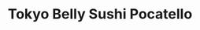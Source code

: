 ---
layout: place
title: "Tokyo Belly Sushi Pocatello"
permalink: /idaho/pocatello/tokyo-belly-sushi-pocatello.html
stateAbbr: ID
stateName: Idaho
cityName: Pocatello
seo:
  name: "Tokyo Belly Sushi Pocatello"
  type: Restaurant
  links: https://tokyobelly-pocatello.com/
description: "Tokyo Belly Sushi Pocatello serves delicious sushi in Pocatello, Idaho. Try fresh Japanese dishes for a great dining experience. "
place_id: ChIJbfEd1lBPVVMR-3fJEwAf36U
photos:
  - name: >-
      places/ChIJbfEd1lBPVVMR-3fJEwAf36U/photos/AeeoHcJKP0v42GuzpnaN5LFR5vk4-VbiBV3DNfYWbUiV_ecAY_7IYIDeN5YJWWkInXRnvdnapkO3Yeo_EdM1VrlvcMmcPs1MaSUeMl4hbu3BS6FiBJjEANQOxepzqfbDHjPdP0PSHXTbHgDmEAeY1BNxSaBa8O-xo_XrTNat2gqz7ubQRjPIkfIYUNk4L_js70voW-6T3uYl_wNXiXghsStkj9V59y0SKzVxGOVwap7ElfComCcMFQK0xkhQtCfSbVKUxIcwPnzx1IoAEst3kFctGwzdYWJ0hWiRWPmwNWzRz10s6vR6TwD-H27_zMO2Eusn2pfGgXgpuJdGEnscsF6OmLJIb5-fcKOA9sm_Ajlc12Xvct1bqSzxBTlYXoWgRKU7YK9Z1TzIzJYo1A3TBFy_5bXuRDjzB2cmR58cxkXVaibKAQ
    widthPx: 3024
    heightPx: 4032
    authorAttributions:
      - displayName: Omae wa Mou Shindeiru
        uri: https://maps.google.com/maps/contrib/108974654922966927925
        photoUri: >-
          https://lh3.googleusercontent.com/a-/ALV-UjU2ypj1bozGhEsrROqZZtNSi9ipkWKjl3FIleenWf8V5-ECaQ3H=s100-p-k-no-mo
    flagContentUri: >-
      https://www.google.com/local/imagery/report/?cb_client=maps_api_places.places_api&image_key=!1e10!2sCIHM0ogKEICAgIDrmISLKw&hl=en-US
    googleMapsUri: >-
      https://www.google.com/maps/place//data=!3m4!1e2!3m2!1sCIHM0ogKEICAgIDrmISLKw!2e10!4m2!3m1!1s0x53554f50d61df16d:0xa5df1f0013c977fb
  - name: >-
      places/ChIJbfEd1lBPVVMR-3fJEwAf36U/photos/AeeoHcL8wiSe-9jlSXSPKsE6zkPu4eWvv4fuMsdslWgaoTYpkOszWQDcW_1Tbi_285pfHhbuvcpBAvfirlYxRf73qmXWa4kJsh0OQqD47EK0ekfiuzp37kTCuTE31qPvvmoGggp922SPiiuYAXXJmHAtHWcuvTeFChsLksDOnAOlTZiVBr1EfG-r1q9hgm_TdmEpZED2_GSIz_OUILSFfiDS9NwYoZg16-Sf5CDsdVx4p4he30easNcXEzQnvnqjYqbKbwnAelPXO5CKNj2-jodNLuisLs2EYFjiC4R-2VVwZL2TLqpJTu6M9fXPP2s-vJtiQa9LUFF6VIlPMOBlgRJQYYtQEV_jETSYuenpuv5vb8Dat-FDhgAt5vIF3UlAB_lHCRaWmlzp2CKibfIHSKT5i1lwqIRzLtmRxvWH5Ny0Ah1WKcM
    widthPx: 4096
    heightPx: 3072
    authorAttributions:
      - displayName: Ty Christianson
        uri: https://maps.google.com/maps/contrib/112718725792892569803
        photoUri: >-
          https://lh3.googleusercontent.com/a-/ALV-UjU3htvyQ6pcJSWYT_ImDg8NtmYwXZ1F3HSJVjZl4-w9Q2L2p36U=s100-p-k-no-mo
    flagContentUri: >-
      https://www.google.com/local/imagery/report/?cb_client=maps_api_places.places_api&image_key=!1e10!2sCIHM0ogKEICAgICxjLH0iwE&hl=en-US
    googleMapsUri: >-
      https://www.google.com/maps/place//data=!3m4!1e2!3m2!1sCIHM0ogKEICAgICxjLH0iwE!2e10!4m2!3m1!1s0x53554f50d61df16d:0xa5df1f0013c977fb
  - name: >-
      places/ChIJbfEd1lBPVVMR-3fJEwAf36U/photos/AeeoHcL-ECFysEEyv145zozNTwpZ7xS0fSFoDXlGqj_FvUma09wrfYCVyjk16q5LpU_ZwHlfr2S2uSYnDRA8DyT2mbl1ARAtkxI0F5N8PthPrx1O1jLX2bcr-ILtaJah8TIvVROT4bMFeFvHFEiOxwVyAHyfYAqHKEr3JCpkC4AcMulRhN6_-MbrXnXROnF6v7JtWjQBVWEDk8ssATCHScrQn5bj1DsUD86E97C7bS7TChhD5B0OVkDYlbv_OD2Jwo-DUusC-Q-8tN9eFSULNo8BJzK-juL7fSZ3ZSMYSFC5G-WbfxMfuhMJm8LA5uqZcQ22WwTBaft9MZqobsn-CfbKxtM2WDN1d_TOT82GuVA79Rsh4Y-gNg_s9zx-Si_dxjlRfhmuuZGH_SRZ33XGN_nJpZAtBcJi-TNHj_V2qKWpRgoB_w
    widthPx: 3000
    heightPx: 4000
    authorAttributions:
      - displayName: Jess
        uri: https://maps.google.com/maps/contrib/113234503399040120916
        photoUri: >-
          https://lh3.googleusercontent.com/a-/ALV-UjWNnREkvPn0viJQWDF28ey0lRd8tylZkfbbyPCjk13Rk4Wo_emW=s100-p-k-no-mo
    flagContentUri: >-
      https://www.google.com/local/imagery/report/?cb_client=maps_api_places.places_api&image_key=!1e10!2sCIHM0ogKEICAgIDDi_fkXg&hl=en-US
    googleMapsUri: >-
      https://www.google.com/maps/place//data=!3m4!1e2!3m2!1sCIHM0ogKEICAgIDDi_fkXg!2e10!4m2!3m1!1s0x53554f50d61df16d:0xa5df1f0013c977fb
  - name: >-
      places/ChIJbfEd1lBPVVMR-3fJEwAf36U/photos/AeeoHcLpZBTp39GSJJejgwO-g2l4yh1h8pF0F_PhTqcRP-Yb5pe8ROB5FdNDAILASZOB52uDPjNb4bK3v9zzRNNCJnzTlEigsjNNIe8pAAhlqaRHhefLH6XEb0vgBRDzs4Q1UzP7NdQQANiTnV1wObrvLCc_Th7oPrLsdfZrJafb_bFXHwxTfe-rdn1EiDtlfel4NwencQJ8a9iqVxi1XFlp49_umGeDvsfEiTBdnx4QbO0EGvYSB49COTrtAh3vpffb6qCop3afD-2MO01KQpgJu4Fr16TZrPl3Rj0YgeNRm-jtEHy873qJRurmdjq6QIkgTqeurrUe1qUUOXgMscU_u1ePc3Rk4xmDhpIdD8QSQRXiOpmjqV2AkOjDqLu1d7IwgZ-FnGDeYe3O0H-oKCAFZVykw8dOWAbZXVSUzdxhuoywJQ
    widthPx: 3642
    heightPx: 3286
    authorAttributions:
      - displayName: Dan LaVine
        uri: https://maps.google.com/maps/contrib/116136587004194660130
        photoUri: >-
          https://lh3.googleusercontent.com/a-/ALV-UjXkS3N8ztY8Jcehfi3fH7HVYgit9er3J-2GB4qBG-_N1pljGvk=s100-p-k-no-mo
    flagContentUri: >-
      https://www.google.com/local/imagery/report/?cb_client=maps_api_places.places_api&image_key=!1e10!2sCIHM0ogKEICAgICWg62HJA&hl=en-US
    googleMapsUri: >-
      https://www.google.com/maps/place//data=!3m4!1e2!3m2!1sCIHM0ogKEICAgICWg62HJA!2e10!4m2!3m1!1s0x53554f50d61df16d:0xa5df1f0013c977fb
  - name: >-
      places/ChIJbfEd1lBPVVMR-3fJEwAf36U/photos/AeeoHcKqSRUU37sr1c9b7VliUg9-nBqTYaBZPCRf5G1dliCveyNYw9T08KqGNkg57zxtv8vy4oqL3iuJ2uM1V7-W-kGGVRPgJfZ320ifFvynkrTPbWQGM0V_Retks8sziSbhn8iM8HIlmSfO12i5CSbjba-bqVAXmz4R8jGHs-Yj5cFx4WH5AvC9y2Ws43NmIWgDk86KrYzvA6OkgyUXgDRbMBw_OMax8tN2bhBwdYLKtzN0oQLR-jL3TBjQqXqqLWmSA1y3IKFOtKsnlaB-qGPbVMYPHE1gt_jLAe_n9LoIV_v8IvIhvjF1Z53zWO6qEkPgeazykm4PGppUSXOL7fG9XAsiDpI88v5AfTUXS4qUzu_L39UTenQBd8JmplrXjKPmyuXeiJzg_KvBRidlyJ6FNrEP70kidsqbtM7DWmFPBweIBg
    widthPx: 3024
    heightPx: 4032
    authorAttributions:
      - displayName: Ben M
        uri: https://maps.google.com/maps/contrib/107067189883491073985
        photoUri: >-
          https://lh3.googleusercontent.com/a-/ALV-UjWdajULCeTuz3HFzCpp3TwA8N2VYKplAcVXzmNhfNqCOX4jKW8j=s100-p-k-no-mo
    flagContentUri: >-
      https://www.google.com/local/imagery/report/?cb_client=maps_api_places.places_api&image_key=!1e10!2sCIHM0ogKEICAgICdkdnRTg&hl=en-US
    googleMapsUri: >-
      https://www.google.com/maps/place//data=!3m4!1e2!3m2!1sCIHM0ogKEICAgICdkdnRTg!2e10!4m2!3m1!1s0x53554f50d61df16d:0xa5df1f0013c977fb
  - name: >-
      places/ChIJbfEd1lBPVVMR-3fJEwAf36U/photos/AeeoHcL4lYKnnJ6EZG3FtLNVexaTZOC3i29QcROHbCN6VPGLX79lRKiBh4eAAyA1_1c299XVFSyIvyktAv33vyhAM9j88JT3AD1aQGkWn-dS7DxOGOHUR-ukPgIrkC4pdyKluWS_o9qqEsi4HRoYq2ylZVQZcIn0kGmlJmvgWNzOeVHEOHdvj313AzUtFapWGrD7sEX5mO5jO6S5hydpCmH6S5ir6DAwHSeeRz_dhnuiC9vZO3HtAEN41ARnYraooYJE2DFUThvmnjn8nKEbxCENDJD-RsKobhd7E5DvTixscrwQ6WctpP-92-QV00Be752nkC7gzMQ3ELxWEYo-_ostzFs6WlUi8huqSPH0xGTUrOWV0ko1LJy6oSLOFSkdCrBE3OpyW0uSxmJTaKUKjLH2EG69NSxEUGGvFbYU2i-mDIhcPCAA
    widthPx: 3024
    heightPx: 4032
    authorAttributions:
      - displayName: Ben M
        uri: https://maps.google.com/maps/contrib/107067189883491073985
        photoUri: >-
          https://lh3.googleusercontent.com/a-/ALV-UjWdajULCeTuz3HFzCpp3TwA8N2VYKplAcVXzmNhfNqCOX4jKW8j=s100-p-k-no-mo
    flagContentUri: >-
      https://www.google.com/local/imagery/report/?cb_client=maps_api_places.places_api&image_key=!1e10!2sCIHM0ogKEICAgICdkdnRjgE&hl=en-US
    googleMapsUri: >-
      https://www.google.com/maps/place//data=!3m4!1e2!3m2!1sCIHM0ogKEICAgICdkdnRjgE!2e10!4m2!3m1!1s0x53554f50d61df16d:0xa5df1f0013c977fb
  - name: >-
      places/ChIJbfEd1lBPVVMR-3fJEwAf36U/photos/AeeoHcIfF-vHC2k1T6Ueovq6ZspBUJvJxVz2sNL-GbT4PAFVMu_6hXLauRG7LYYQoWcP01SP4Bs0ZMXNvZOqP8L1rY6EQtDl7AvBiL8qJcuHidFCNMv_UwhZQywBD1ZIFSWGBdKraKp8ugmHzeNOWdNPq68IFaOoGA82-4TOyq44GTBcDNQdQ7V1GBXbHe92V5-EF9h27GqNAxCKnNWH42sIZlQrgnS5wHahbiz_S22ADRsfRlu_Z1dA_3hjgp-Mjk43qZZkOK-6_EVFqap4qR8iL3q1qlUePEWq0CQJWe3nAarsMMUHt8zXr2BIqVUfkeOqqsItF3VmGR92rs6gXOK5RmZgmNgmRvu4p1YjTwK56eUYzp4sr0EGjLlcFWB6FC_YwUyqa3dcm4U7UindLiAlBKz4OpNrbkMldScTz1lGzIvboA
    widthPx: 4000
    heightPx: 3000
    authorAttributions:
      - displayName: Jess
        uri: https://maps.google.com/maps/contrib/113234503399040120916
        photoUri: >-
          https://lh3.googleusercontent.com/a-/ALV-UjWNnREkvPn0viJQWDF28ey0lRd8tylZkfbbyPCjk13Rk4Wo_emW=s100-p-k-no-mo
    flagContentUri: >-
      https://www.google.com/local/imagery/report/?cb_client=maps_api_places.places_api&image_key=!1e10!2sCIHM0ogKEICAgIDDi7ewew&hl=en-US
    googleMapsUri: >-
      https://www.google.com/maps/place//data=!3m4!1e2!3m2!1sCIHM0ogKEICAgIDDi7ewew!2e10!4m2!3m1!1s0x53554f50d61df16d:0xa5df1f0013c977fb
  - name: >-
      places/ChIJbfEd1lBPVVMR-3fJEwAf36U/photos/AeeoHcJlqWn-zzl-14p8DcW_U2wArOwvl13_c_dc_YRqygJ_OxqFpXyyI8SZloG-QjZSU8o9qlzkAFmS1c5EadM2bzNhuRvyW8B_zmTPWJl6ndpC-Dn84vNmVBFm_CmGSwTBDnbAHQBUQcIZySRLJmIR97dTsWM-L5jl2J9z31IHptPkYgBfk1MIjDbGu3jYjpJQzPmaFJe6KHhgnW1KZjgGp0QK9nSEOBWm1XKUs0F0Ie8ePYHzctobZhFd6BQ-astv7mARCotNTkRQ0kCP-9oATiXrY84oMrQfrVPJOUNoTar326g4TdwLK_PQgF0_v57QixeCHmn3Rd4m3DpGu1IM5M6W196DzyeiNr2EuoMcE567epdZK5oyWyLR15A-kIUMbiq9qeg-Rm66RiaMciw-_-yKwQJj11d77GVd-Ft_vtnxVw
    widthPx: 3024
    heightPx: 4032
    authorAttributions:
      - displayName: Ben M
        uri: https://maps.google.com/maps/contrib/107067189883491073985
        photoUri: >-
          https://lh3.googleusercontent.com/a-/ALV-UjWdajULCeTuz3HFzCpp3TwA8N2VYKplAcVXzmNhfNqCOX4jKW8j=s100-p-k-no-mo
    flagContentUri: >-
      https://www.google.com/local/imagery/report/?cb_client=maps_api_places.places_api&image_key=!1e10!2sCIHM0ogKEICAgICdkdnRVg&hl=en-US
    googleMapsUri: >-
      https://www.google.com/maps/place//data=!3m4!1e2!3m2!1sCIHM0ogKEICAgICdkdnRVg!2e10!4m2!3m1!1s0x53554f50d61df16d:0xa5df1f0013c977fb
  - name: >-
      places/ChIJbfEd1lBPVVMR-3fJEwAf36U/photos/AeeoHcIJXAvHxPNeuIdWa-T_pKc0o3KQsqJ0__aCePTw-bCGLPcZ1WXxrdt1Xauge5IVHrZs5m-NgSO17PKuAE25tONqdQgIWFPYZOegCc9EmMvqIfV9MjAqmaBrBIItgKSR-95v71vIpCEFX8pFl9ByQ9qX2bpL490ddh3lrQgybj5lMFKRwQr5fEn6D6Pbo8Bb0cKgpPCTo64PGaX2N_etyqHhVzviJxIX9RtvB4nrmk_yHEFKN5-G7Q2Uot4Ar0UvHkdaCjtl7Q0ECocWDBnk2pP5s7bdF24jLyJdOkaj8uIbOoW7IThPbqgv_ITx_vYmfJwjO1KbQIRsrScp0w8D_IWBg4LZP4lZgo5thuWRlq8mo2ouIfGI6AKd5wutL9RI3UGkohAlJuCzLLBBaP5vgZ-sjD-DCgL_yfH3_4xXQNGaivIV
    widthPx: 3265
    heightPx: 2048
    authorAttributions:
      - displayName: Amberlee Lewis
        uri: https://maps.google.com/maps/contrib/115151574238997626065
        photoUri: >-
          https://lh3.googleusercontent.com/a-/ALV-UjUbpb1RK0untTgD-PHXRzD8770BtsevgDGgXp6obiOUAOpAv4nn=s100-p-k-no-mo
    flagContentUri: >-
      https://www.google.com/local/imagery/report/?cb_client=maps_api_places.places_api&image_key=!1e10!2sCIHM0ogKEICAgIDypZq0mAE&hl=en-US
    googleMapsUri: >-
      https://www.google.com/maps/place//data=!3m4!1e2!3m2!1sCIHM0ogKEICAgIDypZq0mAE!2e10!4m2!3m1!1s0x53554f50d61df16d:0xa5df1f0013c977fb
  - name: >-
      places/ChIJbfEd1lBPVVMR-3fJEwAf36U/photos/AeeoHcKnlmZbUPbbw-1hYffPODcDXSSh4ZO4I5znArYeIoI77013FFxnOxkNXjC3uVgV5sBplm51ju3xnrs3vpYw29Tt_UUAS8UaT4M3pEyjfI8hJQJAcTbjC1u-Rgyi2Z45dJt1NooW1Dwt5hz9a7sRiudNHzstQuwXSxmQ0Of8WHqMbezNWaVy8zxDjk6T-BTJRtd5Da4iHaoVGPBxUB-YynUO-X_9JVLUbX3m8MsCtZxWd6xvNfPOn4kCfnD8ZDsabZOXQZa9g-Z6mHPGQcKs5Npj8g7ASGjEcddtSM1wv62QH1ilxJKluyaZfGeDsKNP23eAbOUGwK5XoWhu8zsjz2kAEZJPM1usMLFOV9aBfU6Squ4YR9WBxkFSoQA-1JiqFhhUjsbFZXe-qPYwKCu9SBSJ9RBxa92bBAbpop28rMJCtw
    widthPx: 2939
    heightPx: 2761
    authorAttributions:
      - displayName: Merthan Beck
        uri: https://maps.google.com/maps/contrib/104137037673571153897
        photoUri: >-
          https://lh3.googleusercontent.com/a/ACg8ocIcJUJtfERz4kG5m-FXZnHmToZI_gaXC5vvc230gNnzY11B0Q=s100-p-k-no-mo
    flagContentUri: >-
      https://www.google.com/local/imagery/report/?cb_client=maps_api_places.places_api&image_key=!1e10!2sCIHM0ogKEICAgIDOn_eFcg&hl=en-US
    googleMapsUri: >-
      https://www.google.com/maps/place//data=!3m4!1e2!3m2!1sCIHM0ogKEICAgIDOn_eFcg!2e10!4m2!3m1!1s0x53554f50d61df16d:0xa5df1f0013c977fb
address: '1000 Pocatello Creek Rd # W2, Pocatello, ID 83201, USA'
street: '1000 Pocatello Creek Rd # W2'
city: Pocatello
state: ID
zip: '83201'
country: USA
neighborhood: null
latitude: '42.893336'
longitude: '-112.441963'
accessibility_options:
  wheelchairAccessibleParking: true
  wheelchairAccessibleEntrance: true
  wheelchairAccessibleRestroom: true
  wheelchairAccessibleSeating: true
business_status: OPERATIONAL
name: Tokyo Belly Sushi Pocatello
google_maps_links:
  directionsUri: >-
    https://www.google.com/maps/dir//''/data=!4m7!4m6!1m1!4e2!1m2!1m1!1s0x53554f50d61df16d:0xa5df1f0013c977fb!3e0
  placeUri: https://maps.google.com/?cid=11952306021257017339
  writeAReviewUri: >-
    https://www.google.com/maps/place//data=!4m3!3m2!1s0x53554f50d61df16d:0xa5df1f0013c977fb!12e1
  reviewsUri: >-
    https://www.google.com/maps/place//data=!4m4!3m3!1s0x53554f50d61df16d:0xa5df1f0013c977fb!9m1!1b1
  photosUri: >-
    https://www.google.com/maps/place//data=!4m3!3m2!1s0x53554f50d61df16d:0xa5df1f0013c977fb!10e5
primary_type: Restaurant
opening_hours:
  regular:
    - 'Monday: Closed'
    - 'Tuesday: 4:30 – 9:00 PM'
    - 'Wednesday: 4:30 – 9:00 PM'
    - 'Thursday: 4:30 – 9:00 PM'
    - 'Friday: 4:30 – 9:00 PM'
    - 'Saturday: 4:30 – 9:00 PM'
    - 'Sunday: Closed'
  current:
    - 'Monday: Closed'
    - 'Tuesday: 4:30 – 9:00 PM'
    - 'Wednesday: 4:30 – 9:00 PM'
    - 'Thursday: 4:30 – 9:00 PM'
    - 'Friday: 4:30 – 9:00 PM'
    - 'Saturday: 4:30 – 9:00 PM'
    - 'Sunday: Closed'
secondary_opening_hours:
  regular:
    weekdayDescriptions: null
    type: null
  current:
    weekdayDescriptions: null
    type: null
phone: (208) 234-1475
price_level: PRICE_LEVEL_MODERATE
price_range: $10 &ndash; $20
rating: '4.4'
rating_count: 0
website: https://tokyobelly-pocatello.com/
reviews: null
parking_options: null
payment_options: null
allow_dogs: null
curbside_pickup: null
delivery: null
dine_in: null
good_for_children: null
good_for_groups: null
good_for_sports: null
live_music: null
menu_for_children: null
outdoor_seating: null
reservable: null
restroom: null
serves_beer: null
serves_breakfast: null
serves_brunch: null
serves_cocktails: null
serves_coffee: null
serves_dinner: null
serves_dessert: null
serves_lunch: null
serves_vegetarian_food: null
serves_wine: null
takeout: null
update_category: essentials
summary: null

---